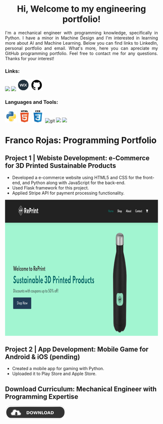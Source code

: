 <h1 align="center">Hi, Welcome to my engineering portfolio!</h1>
<p align="justify">I'm a mechanical engineer with programming knowledge, specifically in Python. I have a minor in Machine Design and I'm interested in learning more about AI and Machine Learning. Below you can find links to LinkedIn, personal portfolio and email. What's more, here you can apreciate my GitHub programming portfolio. Feel free to contact me for any questions. Thanks for your interest! </p>

### Links:

<p align="left">  
<a href="https://linkedin.com/in/francorojasparodi" target="blank"><img src="https://img.icons8.com/color/35/000000/linkedin.png"/></a>
<a href="mailto:franco.rojas0697@gmail.com" target="blank"><img src="https://img.icons8.com/color/35/000000/gmail.png"/></a>
<a href="https://francorojas0697.wixsite.com/portafolio?lang=en" target="blank"><img src="https://github.com/FrancoRojas1/FrancoRojas1/blob/main/images/Wix%20logo%2035x35.png"/></a>
<a href="https://francorojas1.github.io/Python-Programming-Portfolio/" target="blank"><img src="https://github.com/FrancoRojas1/FrancoRojas1/blob/main/images/Logo%20GitHub%2035x35.png"/></a>
</p>

### Languages and Tools:

<p>
<img src="https://raw.githubusercontent.com/devicons/devicon/master/icons/python/python-original.svg" alt="python" width="40" height="40"/>
<img src="https://raw.githubusercontent.com/devicons/devicon/master/icons/html5/html5-original-wordmark.svg" alt="html5" width="40" height="40"/>
<img src="https://raw.githubusercontent.com/devicons/devicon/master/icons/css3/css3-original-wordmark.svg" alt="css3" width="40" height="40"/>
<img src="https://www.vectorlogo.zone/logos/git-scm/git-scm-icon.svg" alt="git" width="40" height="40"/>
<img src="https://img.icons8.com/color/35/000000/github.png"/> 
<img src="https://img.icons8.com/cute-clipart/35/000000/canva.png"/>
</p>

# Franco Rojas: Programming Portfolio

<h2 style="color: black;"><a href="https://francorojas1.github.io/reprint.github.io/" style="text-decoration: none;">Project 1 | Webiste Development: e-Commerce for 3D Printed Sustainable Products <i class="fas fa-external-link-alt"></i></a></h2>

* Developed a e-commerce website using HTML5 and CSS for the front-end, and Python along with JavaScript for the back-end.
* Used Flask framework for this project.
* Applied Stripe API for payment processing functionality.

<img src="https://github.com/FrancoRojas1/FrancoRojas1/blob/main/images/RePrint%20Image%20Sample.png" width="787" height="448">
 
 
## Project 2 | App Development: Mobile Game for Android & iOS (pending)

* Created a mobile app for gaming with Python.
* Uploaded it to Play Store and Apple Store.

## Download Curriculum: Mechanical Engineer with Programming Expertise
<a href="https://github.com/FrancoRojas1/Python-Programming-Portfolio/files/11471866/Franco.Rojas.Resume.-.Mechanical.Engineer.pdf"> <img src='https://github.com/FrancoRojas1/FrancoRojas1/blob/main/images/Download%20Button.png' align="left" height="45" width="200" alt="Download CV" /></a>
